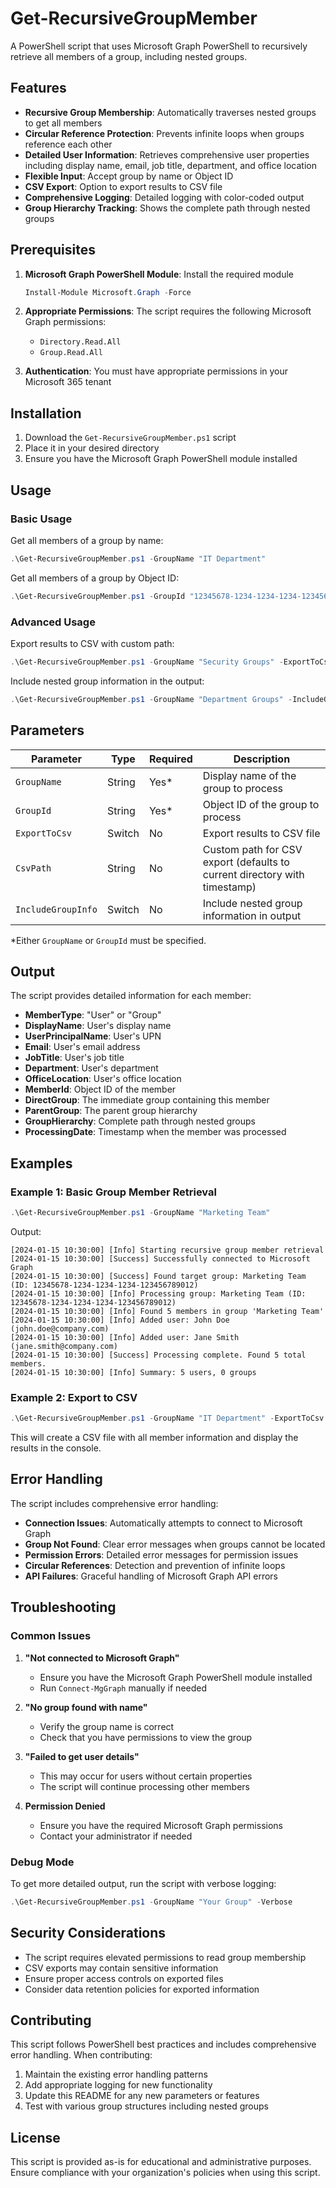 # Get-RecursiveGroupMember

A PowerShell script that uses Microsoft Graph PowerShell to recursively retrieve all members of a group, including nested groups.

## Features

- **Recursive Group Membership**: Automatically traverses nested groups to get all members
- **Circular Reference Protection**: Prevents infinite loops when groups reference each other
- **Detailed User Information**: Retrieves comprehensive user properties including display name, email, job title, department, and office location
- **Flexible Input**: Accept group by name or Object ID
- **CSV Export**: Option to export results to CSV file
- **Comprehensive Logging**: Detailed logging with color-coded output
- **Group Hierarchy Tracking**: Shows the complete path through nested groups

## Prerequisites

1. **Microsoft Graph PowerShell Module**: Install the required module
   ```powershell
   Install-Module Microsoft.Graph -Force
   ```

2. **Appropriate Permissions**: The script requires the following Microsoft Graph permissions:
   - `Directory.Read.All`
   - `Group.Read.All`

3. **Authentication**: You must have appropriate permissions in your Microsoft 365 tenant

## Installation

1. Download the `Get-RecursiveGroupMember.ps1` script
2. Place it in your desired directory
3. Ensure you have the Microsoft Graph PowerShell module installed

## Usage

### Basic Usage

Get all members of a group by name:
```powershell
.\Get-RecursiveGroupMember.ps1 -GroupName "IT Department"
```

Get all members of a group by Object ID:
```powershell
.\Get-RecursiveGroupMember.ps1 -GroupId "12345678-1234-1234-1234-123456789012"
```

### Advanced Usage

Export results to CSV with custom path:
```powershell
.\Get-RecursiveGroupMember.ps1 -GroupName "Security Groups" -ExportToCsv -CsvPath "C:\Temp\GroupMembers.csv"
```

Include nested group information in the output:
```powershell
.\Get-RecursiveGroupMember.ps1 -GroupName "Department Groups" -IncludeGroupInfo -ExportToCsv
```

## Parameters

| Parameter | Type | Required | Description |
|-----------|------|----------|-------------|
| `GroupName` | String | Yes* | Display name of the group to process |
| `GroupId` | String | Yes* | Object ID of the group to process |
| `ExportToCsv` | Switch | No | Export results to CSV file |
| `CsvPath` | String | No | Custom path for CSV export (defaults to current directory with timestamp) |
| `IncludeGroupInfo` | Switch | No | Include nested group information in output |

*Either `GroupName` or `GroupId` must be specified.

## Output

The script provides detailed information for each member:

- **MemberType**: "User" or "Group"
- **DisplayName**: User's display name
- **UserPrincipalName**: User's UPN
- **Email**: User's email address
- **JobTitle**: User's job title
- **Department**: User's department
- **OfficeLocation**: User's office location
- **MemberId**: Object ID of the member
- **DirectGroup**: The immediate group containing this member
- **ParentGroup**: The parent group hierarchy
- **GroupHierarchy**: Complete path through nested groups
- **ProcessingDate**: Timestamp when the member was processed

## Examples

### Example 1: Basic Group Member Retrieval
```powershell
.\Get-RecursiveGroupMember.ps1 -GroupName "Marketing Team"
```

Output:
```
[2024-01-15 10:30:00] [Info] Starting recursive group member retrieval
[2024-01-15 10:30:00] [Success] Successfully connected to Microsoft Graph
[2024-01-15 10:30:00] [Success] Found target group: Marketing Team (ID: 12345678-1234-1234-1234-123456789012)
[2024-01-15 10:30:00] [Info] Processing group: Marketing Team (ID: 12345678-1234-1234-1234-123456789012)
[2024-01-15 10:30:00] [Info] Found 5 members in group 'Marketing Team'
[2024-01-15 10:30:00] [Info] Added user: John Doe (john.doe@company.com)
[2024-01-15 10:30:00] [Info] Added user: Jane Smith (jane.smith@company.com)
[2024-01-15 10:30:00] [Success] Processing complete. Found 5 total members.
[2024-01-15 10:30:00] [Info] Summary: 5 users, 0 groups
```

### Example 2: Export to CSV
```powershell
.\Get-RecursiveGroupMember.ps1 -GroupName "IT Department" -ExportToCsv
```

This will create a CSV file with all member information and display the results in the console.

## Error Handling

The script includes comprehensive error handling:

- **Connection Issues**: Automatically attempts to connect to Microsoft Graph
- **Group Not Found**: Clear error messages when groups cannot be located
- **Permission Errors**: Detailed error messages for permission issues
- **Circular References**: Detection and prevention of infinite loops
- **API Failures**: Graceful handling of Microsoft Graph API errors

## Troubleshooting

### Common Issues

1. **"Not connected to Microsoft Graph"**
   - Ensure you have the Microsoft Graph PowerShell module installed
   - Run `Connect-MgGraph` manually if needed

2. **"No group found with name"**
   - Verify the group name is correct
   - Check that you have permissions to view the group

3. **"Failed to get user details"**
   - This may occur for users without certain properties
   - The script will continue processing other members

4. **Permission Denied**
   - Ensure you have the required Microsoft Graph permissions
   - Contact your administrator if needed

### Debug Mode

To get more detailed output, run the script with verbose logging:
```powershell
.\Get-RecursiveGroupMember.ps1 -GroupName "Your Group" -Verbose
```

## Security Considerations

- The script requires elevated permissions to read group membership
- CSV exports may contain sensitive information
- Ensure proper access controls on exported files
- Consider data retention policies for exported information

## Contributing

This script follows PowerShell best practices and includes comprehensive error handling. When contributing:

1. Maintain the existing error handling patterns
2. Add appropriate logging for new functionality
3. Update this README for any new parameters or features
4. Test with various group structures including nested groups

## License

This script is provided as-is for educational and administrative purposes. Ensure compliance with your organization's policies when using this script.
